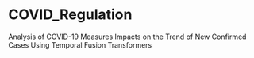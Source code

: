 # COVID_Regulation
Analysis of COVID-19 Measures Impacts on the Trend of New Confirmed Cases Using Temporal Fusion Transformers
